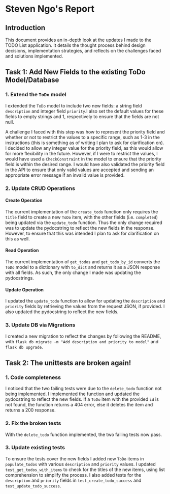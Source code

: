 # Steven Ngo's Report

## Introduction

This document provides an in-depth look at the updates I made to the TODO List application. It details the thought process behind design decisions, implementation strategies, and reflects on the challenges faced and solutions implemented.

## Task 1: Add New Fields to the existing ToDo Model/Database

### 1. Extend the `ToDo` model

I extended the `ToDo` model to include two new fields: a string field `description` and integer field `priority`.I also set the default values for these fields to empty strings and 1, respectively to ensure that the fields are not null. 

A challenge I faced with this step was how to represent the priority field and whether or not to restrict the values to a specific range, such as 1-3 in the instructions (this is something as of writing I plan to ask for clarification on). I decided to allow any integer value for the priority field, as this would allow for more flexibility in the future. However, if I were to restrict the values, I would have used a `CheckConstraint` in the model to ensure that the priority field is within the desired range. I would have also validated the priority field in the API to ensure that only valid values are accepted and sending an appropriate error message if an invalid value is provided.

### 2. Update CRUD Operations

#### Create Operation

The current implementation of the `create_todo` function only requires the `title` field to create a new `ToDo` item, with the other fields (i.e. `completed`) being updated via the `update_todo` function. Thus the only change required was to update the pydocstring to reflect the new fields in the response. However, to ensure that this was intended I plan to ask for clarification on this as well.

#### Read Operation

The current implementation of `get_todos` and `get_todo_by_id` converts the `ToDo` model to a dictionary with `to_dict` and returns it as a JSON response with all fields. As such, the only change I made was updating the pydocstrings.

#### Update Operation

I updated the `update_todo` function to allow for updating the `description` and `priority` fields by retrieving the values from the request JSON, if provided. I also updated the pydocstring to reflect the new fields.

### 3. Update DB via Migrations

I created a new migration to reflect the changes by following the README, with `flask db migrate -m "Add description and priority to model"` and `flask db upgrade`.

## Task 2: The unittests are broken again!

### 1. Code completeness

I noticed that the two failing tests were due to the `delete_todo` function not being implemented. I implemented the function and updated the pydocstring to reflect the new fields. If a `ToDo` item with the provided `id` is not found, the function returns a 404 error, else it deletes the item and returns a 200 response.

### 2. Fix the broken tests

With the `delete_todo` function implemented, the two failing tests now pass.

### 3. Update existing tests

To ensure the tests cover the new fields I added new `ToDo` items in `populate_todos` with various `description` and `priority` values. I updated `test_get_todos_with_items` to check for the titles of the new items, using list comprehension to simplify the process. I also added tests for the `description` and `priority` fields in `test_create_todo_success` and `test_update_todo_success`.